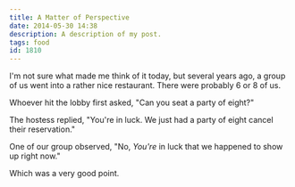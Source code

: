 ```yaml
---
title: A Matter of Perspective
date: 2014-05-30 14:38
description: A description of my post.
tags: food
id: 1810
---
```

I'm not sure what made me think of it today, but several years ago, a group of us went into a rather nice restaurant.  There were probably 6 or 8 of us.

Whoever hit the lobby first asked, "Can you seat a party of eight?"

The hostess replied, "You're in luck.  We just had a party of eight cancel their reservation."

One of our group observed, "No, <i>You're</i> in luck that we happened to show up right now."

Which was a very good point.